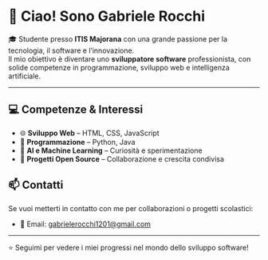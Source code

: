# 👋 Ciao! Sono Gabriele Rocchi

🎓 Studente presso **ITIS Majorana** con una grande passione per la tecnologia, il software e l’innovazione.  
Il mio obiettivo è diventare uno **sviluppatore software** professionista, con solide competenze in programmazione, sviluppo web e intelligenza artificiale.

---

## 💻 Competenze & Interessi

- 🌐 **Sviluppo Web** – HTML, CSS, JavaScript
- 🐍 **Programmazione** – Python, Java
- 🧠 **AI e Machine Learning** – Curiosità e sperimentazione
- 📁 **Progetti Open Source** – Collaborazione e crescita condivisa


## 📫 Contatti

Se vuoi metterti in contatto con me per collaborazioni o progetti scolastici:

- 📧 Email: gabrielerocchi1201@gmail.com

---

⭐️ Seguimi per vedere i miei progressi nel mondo dello sviluppo software!
